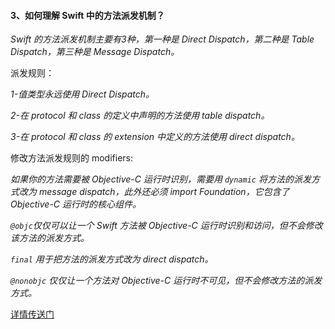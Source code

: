 #### 3、如何理解 Swift 中的方法派发机制？

*Swift 的方法派发机制主要有3种，第一种是 Direct Dispatch，第二种是 Table Dispatch，第三种是 Message Dispatch。*

派发规则：

*1-值类型永远使用 Direct Dispatch。*

*2-在 protocol 和 class 的定义中声明的方法使用 table dispatch。*

*3-在 protocol 和 class 的 extension 中定义的方法使用 direct dispatch。*

修改方法派发规则的 modifiers:

*如果你的方法需要被 Objective-C 运行时识别，需要用 `dynamic` 将方法的派发方式改为 message dispatch，此外还必须 import Foundation，它包含了 Objective-C 运行时的核心组件。*

*`@objc`仅仅可以让一个 Swift 方法被 Objective-C 运行时识别和访问，但不会修改该方法的派发方式。*

*`final` 用于把方法的派发方式改为 direct dispatch。*

*`@nonobjc` 仅仅让一个方法对 Objective-C 运行时不可见，但不会修改方法的派发方式。*

[详情传送门](https://www.boxueio.com/series/understand-ref-types/ebook/187)